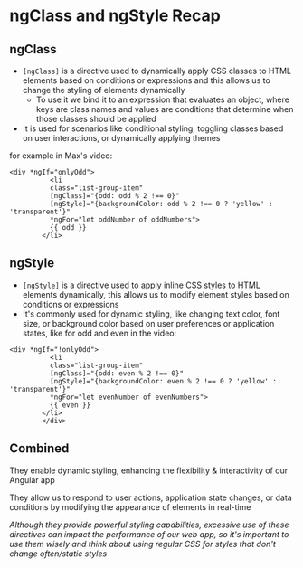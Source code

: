 # ngClass and ngStyle Recap

## ngClass

- `[ngClass]` is a directive used to dynamically apply CSS classes to HTML elements based on conditions or expressions and this allows us to change the styling of elements dynamically
  - To use it we bind it to an expression that evaluates an object, where keys are class names and values are conditions that determine when those classes should be applied
- It is used for scenarios like conditional styling, toggling classes based on user interactions, or dynamically applying themes

for example in Max's video:

```
<div *ngIf="onlyOdd">
          <li
          class="list-group-item"
          [ngClass]="{odd: odd % 2 !== 0}"
          [ngStyle]="{backgroundColor: odd % 2 !== 0 ? 'yellow' : 'transparent'}"
          *ngFor="let oddNumber of oddNumbers">
          {{ odd }}
        </li>
```

## ngStyle

- `[ngStyle]` is a directive used to apply inline CSS styles to HTML elements dynamically, this allows us to modify element styles based on conditions or expressions
- It's commonly used for dynamic styling, like changing text color, font size, or background color based on user preferences or application states, like for odd and even in the video:

```
<div *ngIf="!onlyOdd">
          <li
          class="list-group-item"
          [ngClass]="{odd: even % 2 !== 0}"
          [ngStyle]="{backgroundColor: even % 2 !== 0 ? 'yellow' : 'transparent'}"
          *ngFor="let evenNumber of evenNumbers">
          {{ even }}
        </li>
        </div>
```

## Combined

They enable dynamic styling, enhancing the flexibility & interactivity of our Angular app

They allow us to respond to user actions, application state changes, or data conditions by modifying the appearance of elements in real-time

_Although they provide powerful styling capabilities, excessive use of these directives can impact the performance of our web app, so it's important to use them wisely and think about using regular CSS for styles that don't change often/static styles_
